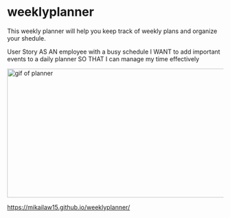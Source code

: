 # weeklyplanner
This weekly planner will help you keep track of weekly plans and organize your shedule.
 
User Story
AS AN employee with a busy schedule
I WANT to add important events to a daily planner
SO THAT I can manage my time effectively

<img src="/Users/ladylove/Desktop/Coding-codes/weeklyplanner/05-third-party-apis-homework-demo.gif" alt="gif of planner" width="600px" height="300">

https://mikailaw15.github.io/weeklyplanner/